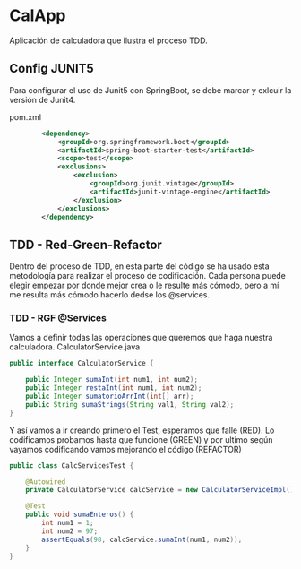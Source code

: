 # CalApp
Aplicación de calculadora que ilustra el proceso TDD.

## Config JUNIT5
Para configurar el uso de Junit5 con SpringBoot, se debe marcar y exlcuir la versión de Junit4.

pom.xml
```xml
		<dependency>
			<groupId>org.springframework.boot</groupId>
			<artifactId>spring-boot-starter-test</artifactId>
			<scope>test</scope>
			<exclusions>
				<exclusion>
					<groupId>org.junit.vintage</groupId>
					<artifactId>junit-vintage-engine</artifactId>
				</exclusion>
			</exclusions>
		</dependency>
```
## TDD - Red-Green-Refactor
Dentro del proceso de TDD, en esta parte del código se ha usado esta metodología para realizar el proceso de codificación.
Cada persona puede elegir empezar por donde mejor crea o le resulte más cómodo, pero a mí me resulta más cómodo hacerlo dedse los @services.

### TDD - RGF @Services
Vamos a definir todas las operaciones que queremos que haga nuestra calculadora.
CalculatorService.java
```java
public interface CalculatorService {

    public Integer sumaInt(int num1, int num2);
    public Integer restaInt(int num1, int num2);
    public Integer sumatorioArrInt(int[] arr);
    public String sumaStrings(String val1, String val2);
}
```

Y así vamos a ir creando primero el Test, esperamos que falle (RED). Lo codificamos probamos hasta que funcione (GREEN) y por ultimo según vayamos codificando vamos mejorando el código (REFACTOR)
```java
public class CalcServicesTest {

    @Autowired
    private CalculatorService calcService = new CalculatorServiceImpl();

    @Test
    public void sumaEnteros() {
        int num1 = 1;
        int num2 = 97;
        assertEquals(98, calcService.sumaInt(num1, num2));
    }
}
```